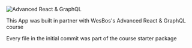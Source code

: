 ![Advanced React & GraphQL](https://advancedreact.com/images/ARG/arg-facebook-share.png)

This App was built in partner with WesBos's Advanced React & GraphQL course

Every file in the initial commit was part of the course starter package
